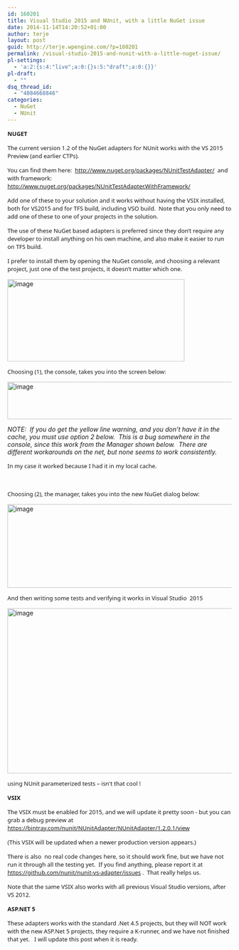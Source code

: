 ```yaml
---
id: 160201
title: Visual Studio 2015 and NUnit, with a little NuGet issue
date: 2014-11-14T14:20:52+01:00
author: terje
layout: post
guid: http://terje.wpengine.com/?p=160201
permalink: /visual-studio-2015-and-nunit-with-a-little-nuget-issue/
pl-settings:
  - 'a:2:{s:4:"live";a:0:{}s:5:"draft";a:0:{}}'
pl-draft:
  - ""
dsq_thread_id:
  - "4084668846"
categories:
  - NuGet
  - NUnit
---
```

<p><font size="2" face="Segoe UI"><strong>NUGET</strong></font></p>  <p><font size="2" face="Segoe UI">The current version 1.2 of the NuGet adapters for NUnit works with the VS 2015 Preview (and earlier CTPs).  </font></p>  <p><font size="2" face="Segoe UI">You can find them here:  </font><a href="http://www.nuget.org/packages/NUnitTestAdapter/"><font size="2" face="Segoe UI">http://www.nuget.org/packages/NUnitTestAdapter/</font></a><font size="2" face="Segoe UI">  and with framework: </font><a href="http://www.nuget.org/packages/NUnitTestAdapter.WithFramework/"><font size="2" face="Segoe UI">http://www.nuget.org/packages/NUnitTestAdapter.WithFramework/</font></a></p>  <p><font size="2" face="Segoe UI">Add one of these to your solution and it works without having the VSIX installed, both for VS2015 and for TFS build, including VSO build.  Note that you only need to add one of these to one of your projects in the solution.  </font></p>  <p><font size="2" face="Segoe UI">The use of these NuGet based adapters is preferred since they don’t require any developer to install anything on his own machine, and also make it easier to run on TFS build. </font></p>  <p><font size="2" face="Segoe UI">I prefer to install them by opening the NuGet console, and choosing a relevant project, just one of the test projects, it doesn’t matter which one.</font></p>  <p><a href="https://gwb.blob.core.windows.net/terje/Windows-Live-Writer/07fa34ba10da_A1B0/image_4.png"><img title="image" style="border-top: 0px; border-right: 0px; background-image: none; border-bottom: 0px; padding-top: 0px; padding-left: 0px; border-left: 0px; display: inline; padding-right: 0px" border="0" alt="image" src="http://hermit.no/wp-content/uploads/2015/08/GWB-Windows-Live-Writer-07fa34ba10da_A1B0-image_thumb_1.png" width="398" height="185" /></a></p>  <p><font size="2" face="Segoe UI"></font></p>  <p><font size="2" face="Segoe UI">Choosing (1), the console, takes you into the screen below:</font></p>  <p><a href="https://gwb.blob.core.windows.net/terje/Windows-Live-Writer/07fa34ba10da_A1B0/image_8.png"><img title="image" style="border-top: 0px; border-right: 0px; background-image: none; border-bottom: 0px; padding-top: 0px; padding-left: 0px; border-left: 0px; display: inline; padding-right: 0px" border="0" alt="image" src="http://hermit.no/wp-content/uploads/2015/08/GWB-Windows-Live-Writer-07fa34ba10da_A1B0-image_thumb_3.png" width="579" height="84" /></a></p>  <p><em>NOTE:  If you do get the yellow line warning, and you don’t have it in the cache, you must use option 2 below.  This is a bug somewhere in the console, since this work from the Manager shown below.  There are different workarounds on the net, but none seems to work consistently.</em></p>  <p><font size="2" face="Segoe UI">In my case it worked because I had it in my local cache.</font></p>  <p> </p>  <p><font size="2" face="Segoe UI"></font></p>  <p><font size="2" face="Segoe UI">Choosing (2), the manager, takes you into the new NuGet dialog below:</font></p>  <p><a href="https://gwb.blob.core.windows.net/terje/Windows-Live-Writer/07fa34ba10da_A1B0/image_6.png"><img title="image" style="border-top: 0px; border-right: 0px; background-image: none; border-bottom: 0px; padding-top: 0px; padding-left: 0px; border-left: 0px; display: inline; padding-right: 0px" border="0" alt="image" src="http://hermit.no/wp-content/uploads/2015/08/GWB-Windows-Live-Writer-07fa34ba10da_A1B0-image_thumb_2.png" width="546" height="188" /></a></p>  <p><font size="2" face="Segoe UI"></font></p>  <p><font size="2" face="Segoe UI">And then writing some tests and verifying it works in Visual Studio  2015</font></p> <a href="https://gwb.blob.core.windows.net/terje/Windows-Live-Writer/07fa34ba10da_A1B0/image_14.png"><img title="image" style="border-top: 0px; border-right: 0px; background-image: none; border-bottom: 0px; padding-top: 0px; padding-left: 0px; border-left: 0px; display: inline; padding-right: 0px" border="0" alt="image" src="http://hermit.no/wp-content/uploads/2015/08/GWB-Windows-Live-Writer-07fa34ba10da_A1B0-image_thumb_6.png" width="660" height="371" /></a>  <p><font size="2" face="Segoe UI"></font></p>  <p><font size="2" face="Segoe UI"></font></p>  <p><font size="2" face="Segoe UI"><strong></strong></font></p>  <p><font size="2" face="Segoe UI">using NUnit parameterized tests – isn't that cool !</font></p>  <p><font size="2" face="Segoe UI"><strong></strong></font></p>  <p><font size="2" face="Segoe UI"><strong>VSIX</strong></font></p>  <p><font size="2" face="Segoe UI">The VSIX must be enabled for 2015, and we will update it pretty soon - but you can grab a debug preview at </font><a href="https://bintray.com/nunit/NUnitAdapter/NUnitAdapter/1.2.0.1/view"><font size="2" face="Segoe UI">https://bintray.com/nunit/NUnitAdapter/NUnitAdapter/1.2.0.1/view</font></a></p>  <p><font size="2" face="Segoe UI">(This VSIX will be updated when a newer production version appears.)</font></p>  <p><font size="2" face="Segoe UI">There is also  no real code changes here, so it should work fine, but we have not run it through all the testing yet.  If you find anything, please report it at </font><a href="https://github.com/nunit/nunit-vs-adapter/issues"><font size="2" face="Segoe UI">https://github.com/nunit/nunit-vs-adapter/issues</font></a><font size="2" face="Segoe UI"> .  That really helps us. </font></p>  <p><font size="2" face="Segoe UI">Note that the same VSIX also works with all previous Visual Studio versions, after VS 2012.</font></p>  <p><font size="2" face="Segoe UI"></font></p>  <p><font size="2" face="Segoe UI"><strong>ASP.NET 5</strong></font></p>  <p><font size="2" face="Segoe UI">These adapters works with the standard .Net 4.5 projects, but they will NOT work with the new ASP.Net 5 projects, they require a K-runner, and we have not finished that yet.   I will update this post when it is ready. </font></p>